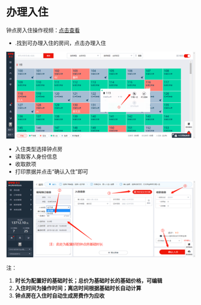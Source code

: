 # 办理入住

钟点房入住操作视频：[点击查看](http://crs-pms-vidio.oss-cn-beijing.aliyuncs.com/%E9%92%9F%E7%82%B9%E6%88%BF%E5%85%A5%E4%BD%8F.mp4)

* .找到可办理入住的房间，点击办理入住

![](../../.gitbook/assets/image%20%28558%29.png)

* 入住类型选择钟点房
* 读取客人身份信息
* 收取款项
* 打印票据并点击“确认入住”即可

![](../../.gitbook/assets/image%20%28195%29.png)

注：

1. **时长为配置好的基础时长；总价为基础时长的基础价格，可编辑**
2. **入住时间为操作时间；离店时间根据基础时长自动计算**
3. **钟点房在入住时自动生成房费作为应收**

